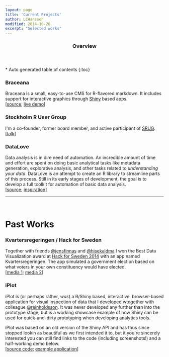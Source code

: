 ```yaml
---
layout: page
title: 'Current Projects'
author: LCHansson
modified: 2014-10-26
excerpt: "Selected works"
---
```


<section id="table-of-contents" class="toc">
  <header>
    <h3>Overview</h3>
  </header>
<div id="drawer" markdown="1">
*  Auto generated table of contents
{:toc}
</div>
</section><!-- /#table-of-contents -->


### Braceana

Braceana is a small, easy-to-use CMS for R-flavored markdown. It includes support for interactive graphics through [Shiny][shiny] based apps. <br/>[[source][braceana-gh]; [live demo][braceana-demo]]

### Stockholm R User Group

I'm a co-founder, former board member, and active participant of [SRUG][srug]. <br/>[[talk][srugtalks]]

### DataLove

Data analysis is in dire need of automation. An incredible amount of time and effort are spent on doing basic analytical tasks like metadata generation, explorative analysis, and other tasks related to *understanding your data*. DataLove is an attempt to create an R library to streamline parts of this process. Still in its early stages of development, the goal is to develop a full toolkit for automation of basic data analysis. <br/>[[source][datalove-gh]; [inspiration][automation-video]]

---
<br/>

# Past Works

### Kvartersregeringen / Hack for Sweden

Together with friends [@jensfinnas](http://twitter.com/jensfinnas) and [@hisekaldma](http://twitter.com/hisekaldma) I won the Best Data Visualization award at [Hack for Sweden 2014][hfs14] with an app named Kvartersregeringen. The app simulated a government election based on what voters in your own constituency would have elected. <br/>[[media 1][hfspress1]; [media 2][hfspress2]]


### iPlot

iPlot is (or perhaps rather, _was_) a R/Shiny based, interactive, browser-based application for visual inspection of data that I developed wtogether with colleague [@reinholdsson](https://github.com/reinholdsson). It was never developed any further than into the prototype stage, but is a working showcase example of how Shiny can be used for quick-and-dirty prototyping when developing analytics tools.

iPlot was based on an old version of the Shiny API and has thus since stopped lookin as beautiful as we first intended it to, but it you're sincerely interested you can still find links to the code (including screenshots!) and a half-working demo below.
<br/>[[source code][iPlot_source]; [example application][iPlot_example]]


[shiny]: http://shiny.rstudio.com
[braceana-gh]: https://github.com/LCHansson/braceana
[braceana-demo]: https://lchansson.shinyapps.io/braceana
[srug]: http://www.meetup.com/StockholmR/
[srugtalks]: http://bambuser.com/v/3535501
[datalove-gh]: https://github.com/LCHansson/dataLove
[automation-video]: https://www.youtube.com/watch?v=7Pq-S557XQU&list=UU2C_jShtL725hvbm1arSV9w
[hfs14]: http://hackforsweden.se/hack-for-sweden-2014/
[hfspress1]: http://www.metro.se/nyheter/regeringen-om-ditt-kvarter-fick-bestamma/EVHnct!oQkSNqhVCyd2s/
[hfspress2]: http://feber.se/webb/art/296151/kolla_in_hur_ditt_kvarter_rsta/
[iPlot_source]: https://github.com/SwedishPensionsAgency/iPlot
[iPlot_example]: http://glimmer.rstudio.com/reinholdsson/iplot/

